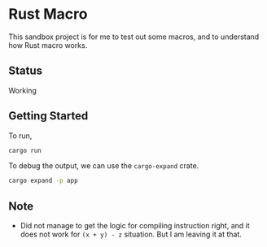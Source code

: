 # Rust Macro

This sandbox project is for me to test out some macros, and to understand how
Rust macro works.

## Status

Working

## Getting Started

To run,

```bash
cargo run
```

To debug the output, we can use the `cargo-expand` crate.

```bash
cargo expand -p app
```

## Note

- Did not manage to get the logic for compiling instruction right, and it does
  not work for `(x + y) - z` situation. But I am leaving it at that.
